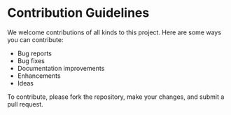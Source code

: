 # Contribution Guidelines

We welcome contributions of all kinds to this project. Here are some ways you can contribute:

- Bug reports
- Bug fixes
- Documentation improvements
- Enhancements
- Ideas

To contribute, please fork the repository, make your changes, and submit a pull request.
